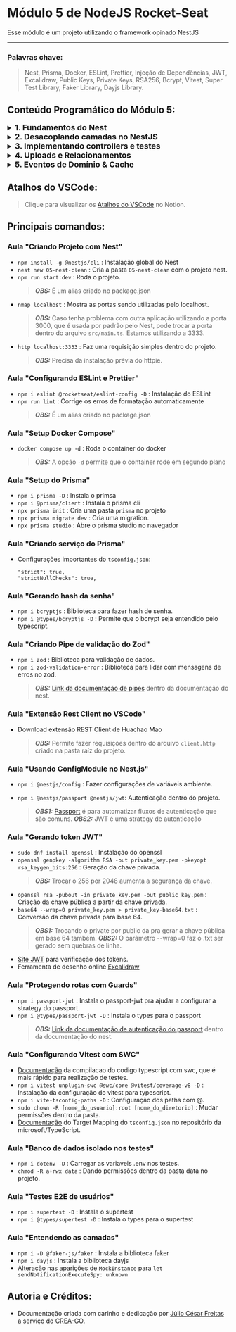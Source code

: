 # Módulo 5 de NodeJS Rocket-Seat

Esse módulo é um projeto utilizando o framework opinado NestJS
___
### Palavras chave:
>Nest, Prisma, Docker, ESLint, Prettier, Injeção de Dependências, JWT, Excalidraw, Public Keys, Private Keys, RSA256, Bcrypt, Vitest, Super Test Library, Faker Library, Dayjs Library.

## Conteúdo Programático do Módulo 5:

<details style="font-size: 16px">
<summary><strong style="font-size: 18px">1. Fundamentos do Nest</strong></summary>

  ---

  + Introdução
  + Criando Projeto com Nest
  + Módulos, Serviços e Controllers
  + Configurando ESLint e Prettier
  + Setup Docker Compose
  + Setup do Prisma
  + Criando serviço do Prisma
  + Controller de criação de conta
  + Gerando hash da senha
  + Criando Pipe de validação do Zod
  + Extensão Rest Client no VSCode
  + Usando ConfigModule no Nest.js
  + Configurando autenticação JWT
  + Gerando token JWT
  + Controller de autenticação
  + Protegendo rotas com Guards
  + Criando decorator de autenticação
  + Controller de criação de pergunta
  + Controller de listagem de perguntas
  + Configurando Vitest com SWC
  + Banco de dados isolado nos testes
  + Testes E2E de usuários
  + Testes E2E de perguntas
  ---
</details>

<details style="font-size: 16px">
<summary><strong style="font-size: 18px">2. Desacoplando camadas no NestJS</strong></summary>

  ---

  + Entendendo as camadas
  + Copiando camada de Domínio
  + Criando camada de Infraestrutura
  + Implementando repositórios do Prisma
  + Conversa entre camadas (Mappers)
  + Criando schema do Prisma
  + Implementando QuestionsRepository
  + Comunicação entre camadas
  + Listando perguntas recentes
  + Presenter de perguntas
  + Gateways de Criptografia
  + Casos de Uso: Autenticação e Cadastro
  + Stubs de Criptografia
  + Testes do cadastro e autenticação
  + Implementação da Criptografia
  + Refatorando controller de Autenticação
  + Refatorando controller de Cadastro
  + Tratando erros nos controllers
  + Rotas privadas por padrão
  + Criando EnvModule
  ---
</details>

<details style="font-size: 16px">
<summary><strong style="font-size: 18px">3. Implementando controllers e testes</strong></summary>

  ---

  + Finalizando Schema do Prisma
  + Criando Mappers do Prisma
  + Implementando Repositórios
  + Controller: Buscar Pergunta por Slug
  + Utilizando Factories nos Testes E2E
  + Refatorando Testes E2E
  + Controller: Editar Pergunta
  + Controller: Deletar Pergunta
  + Controller: Responder Pergunta
  + Controller: Editar Resposta
  + Controller: Deletar Resposta
  + Controller: Listar Respostas da Pergunta
  + Controller: Escolher Melhor Resposta
  + Controller: Comentar Pergunta
  + Controller: Deletar Comentário da Pergunta
  + Controller: Comentar Resposta
  + Controller: Deletar Comentário da Resposta
  + Controller: Listar Comentários da Pergunta
  + Controller: Listar Comentários da Resposta
  ---
</details>

<details style="font-size: 16px">
<summary><strong style="font-size: 18px">4. Uploads e Relacionamentos</strong></summary>

  ---

  + Controller upload de arquivo
  + Caso de uso upload do anexo
  + Testando caso de uso de upload
  + Integração com Cloudflare R2
  + Testando controller de upload
  + Perguntas com anexos
  + Persistindo anexos no banco
  + Criando pergunta com anexos
  + Editando perguntas com anexos
  + Respostas com anexos
  + Dados relacionados em uma API REST
  + Value Object comentário com autor
  + Listando comentários com autor
  + Prisma comentário com autor
  + Controller comentário com autor
  + Comentário da resposta com autor
  + Value Object detalhes da pergunta
  + Testando retorno dos detalhes da pergunta
  + Prisma e Controller detalhe da pergunta
  ---
</details>

<details style="font-size: 16px">
<summary><strong style="font-size: 18px">5. Eventos de Domínio & Cache</strong></summary>

  ---

  + Registrando Eventos de Domínio
  + Testes E2E de Eventos de Domínio
  + Disparando Eventos de Domínio
  + Controller Leitura de Notificação
  + Criando Repositório de Cache
  + Integrando Cache no Prisma
  + Criando Service do Redis
  + Implementando Cache com Redis
  + Testando Persistencia em Cache
  + Ajustes no Cache
  ---
</details>

## Atalhos do VSCode:

>Clique para visualizar os [Atalhos do VSCode](https://silicon-chips-f58.notion.site/VsCode-Shortcuts-Atalhos-4ced0388660c4f1c93b410765c0a44cd) no Notion.

## Principais comandos:

### Aula "Criando Projeto com Nest"

+ `npm install -g @nestjs/cli` : Instalação global do Nest
+ `nest new 05-nest-clean` : Cria a pasta `05-nest-clean` com o projeto nest.
+ `npm run start:dev` : Roda o projeto.
  > **_OBS:_** É um alias criado no package.json
+ `nmap localhost` : Mostra as portas sendo utilizadas pelo localhost.
  > **_OBS:_** Caso tenha problema com outra aplicação utilizando a porta 3000, que é usada por padrão pelo Nest, pode trocar a porta dentro do arquivo `src/main.ts`. Estamos utilizando a 3333.
+ `http localhost:3333` : Faz uma requisição simples dentro do projeto.
  > **_OBS:_** Precisa da instalação prévia do httpie.

### Aula "Configurando ESLint e Prettier"

+ `npm i eslint @rocketseat/eslint-config -D` : Instalação do ESLint
+ `npm run lint` : Corrige os erros de formatação automaticamente
  > **_OBS:_** É um alias criado no package.json

### Aula "Setup Docker Compose"

+ `docker compose up -d` : Roda o container do docker
  > **_OBS:_** A opção `-d` permite que o container rode em segundo plano

### Aula "Setup do Prisma"

+ `npm i prisma -D` : Instala o primsa
+ `npm i @prisma/client` : Instala o prisma cli
+ `npx prisma init` : Cria uma pasta `prisma` no projeto
+ `npx prisma migrate dev` : Cria uma migration.
+ `npx prisma studio` : Abre o prisma studio no navegador

### Aula "Criando serviço do Prisma"

+ Configurações importantes do `tsconfig.json`:
  >
  ```
  "strict": true,
  "strictNullChecks": true,
  ```

### Aula "Gerando hash da senha"

+ `npm i bcryptjs` : Biblioteca para fazer hash de senha.
+ `npm i @types/bcryptjs -D` : Permite que o bcrypt seja entendido pelo typescript.

### Aula "Criando Pipe de validação do Zod"

+ `npm i zod` : Biblioteca para validação de dados.
+ `npm i zod-validation-error` : Biblioteca para lidar com mensagens de erros no zod.
  > **_OBS:_** [Link da documentação de pipes](https://docs.nestjs.com/pipes) dentro da documentação do nest.

### Aula "Extensão Rest Client no VSCode"

+ Download extensão REST Client de Huachao Mao
  > **_OBS:_** Permite fazer requisições dentro do arquivo `client.http` criado na pasta raíz do projeto.

### Aula "Usando ConfigModule no Nest.js"

+ `npm i @nestjs/config` : Fazer configurações de variáveis ambiente.

+ `npm i @nestjs/passport @nestjs/jwt`: Autenticação dentro do projeto.
  > **_OBS1:_** [Passport](https://www.passportjs.org/) é para automatizar fluxos de autenticação que são comuns.
  > **_OBS2:_** JWT é uma strategy de autenticação

### Aula "Gerando token JWT"

+ `sudo dnf install openssl` : Instalação do openssl
+ `openssl genpkey -algorithm RSA -out private_key.pem -pkeyopt rsa_keygen_bits:256` : Geração da chave privada.
  > **_OBS:_** Trocar o 256 por 2048 aumenta a segurança da chave.
+ `openssl rsa -pubout -in private_key.pem -out public_key.pem` : Criação da chave pública a partir da chave privada.
+ `base64 --wrap=0 private_key.pem > private_key-base64.txt` : Conversão da chave privada para base 64.
  > **_OBS1:_** Trocando o private por public da pra gerar a chave pública em base 64 também.
  > **_OBS2:_** O parâmetro --wrap=0 faz o .txt ser gerado sem quebras de linha.
+ [Site JWT](https://jwt.io/) para verificação dos tokens.
+ Ferramenta de desenho online [Excalidraw](https://excalidraw.com/)

### Aula "Protegendo rotas com Guards"

+ `npm i passport-jwt` : Instala o passport-jwt pra ajudar a configurar a strategy do passport.
+ `npm i @types/passport-jwt -D` : Instala o types para o passport
  > **_OBS:_** [Link da documentação de autenticação do passport](https://docs.nestjs.com/recipes/passport#implementing-passport-jwt) dentro da documentação do nest.

### Aula "Configurando Vitest com SWC"

+ [Documentação](https://docs.nestjs.com/recipes/swc) da compilacao do codigo typescript com swc, que é mais rápido para realização de testes.
+ `npm i vitest unplugin-swc @swc/core @vitest/coverage-v8 -D` : Instalação da configuração do vitest para typescript.
+ `npm i vite-tsconfig-paths -D` : Configuração dos paths com @.
+ `sudo chown -R [nome_do_usuario]:root [nome_do_diretorio]` : Mudar permissões dentro da pasta.
+ [Documentação](https://github.com/microsoft/TypeScript/wiki/Node-Target-Mapping) do Target Mapping do `tsconfig.json` no repositório da microsoft/TypeScript.

### Aula "Banco de dados isolado nos testes"

+ `npm i dotenv -D` : Carregar as variaveis .env nos testes.
+ `chmod -R a+rwx data` : Dando permissões dentro da pasta data no projeto.

### Aula "Testes E2E de usuários"

+ `npm i supertest -D` : Instala o supertest
+ `npm i @types/supertest -D` : Instala o types para o supertest

### Aula "Entendendo as camadas"

+ `npm i -D @faker-js/faker` : Instala a biblioteca faker
+ `npm i dayjs` : Instala a biblioteca dayjs
+ Alteração nas aparições de `MockInstance` para `let sendNotificationExecuteSpy: unknown`

## Autoria e Créditos:

+ Documentação criada com carinho e dedicação por [Júlio César Freitas](https://github.com/juliofreitasbm) a serviço do [CREA-GO](https://www.creago.org.br/).